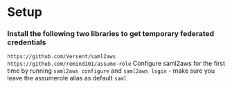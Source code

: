 # Setup

### Install the following two libraries to get temporary federated credentials
``
    https://github.com/Versent/saml2aws
    https://github.com/remind101/assume-role
    ``
Configure saml2aws for the first time by running 
`saml2aws configure` and `saml2aws login` - make sure you leave the assumerole alias as default `saml`